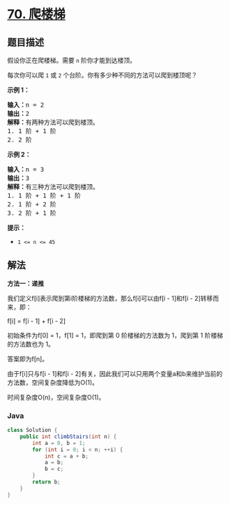 # [70. 爬楼梯](https://leetcode.cn/problems/climbing-stairs)

## 题目描述

<p>假设你正在爬楼梯。需要 <code>n</code>&nbsp;阶你才能到达楼顶。</p>

<p>每次你可以爬 <code>1</code> 或 <code>2</code> 个台阶。你有多少种不同的方法可以爬到楼顶呢？</p>

<p><strong>示例 1：</strong></p>

<pre>
<strong>输入：</strong>n = 2
<strong>输出：</strong>2
<strong>解释：</strong>有两种方法可以爬到楼顶。
1. 1 阶 + 1 阶
2. 2 阶</pre>

<p><strong>示例 2：</strong></p>

<pre>
<strong>输入：</strong>n = 3
<strong>输出：</strong>3
<strong>解释：</strong>有三种方法可以爬到楼顶。
1. 1 阶 + 1 阶 + 1 阶
2. 1 阶 + 2 阶
3. 2 阶 + 1 阶
</pre>

<p><strong>提示：</strong></p>

<ul>
	<li><code>1 &lt;= n &lt;= 45</code></li>
</ul>

## 解法

**方法一：递推**

我们定义f[i]表示爬到第i阶楼梯的方法数，那么f[i]可以由f[i - 1]和f[i - 2]转移而来，即：


f[i] = f[i - 1] + f[i - 2]


初始条件为f[0] = 1，f[1] = 1，即爬到第 0 阶楼梯的方法数为 1，爬到第 1 阶楼梯的方法数也为 1。

答案即为f[n]。

由于f[i]只与f[i - 1]和f[i - 2]有关，因此我们可以只用两个变量a和b来维护当前的方法数，空间复杂度降低为O(1)。

时间复杂度O(n)，空间复杂度O(1)。

### **Java**

```java
class Solution {
    public int climbStairs(int n) {
        int a = 0, b = 1;
        for (int i = 0; i < n; ++i) {
            int c = a + b;
            a = b;
            b = c;
        }
        return b;
    }
}
```
